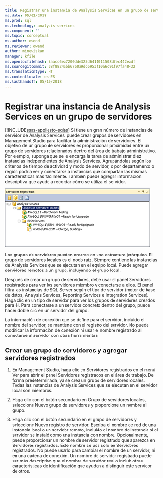 ```yaml
---
title: Registrar una instancia de Analysis Services en un grupo de servidores | Documentos de Microsoft
ms.date: 05/02/2018
ms.prod: sql
ms.technology: analysis-services
ms.component: ''
ms.topic: conceptual
ms.author: owend
ms.reviewer: owend
author: minewiskan
manager: kfile
ms.openlocfilehash: 5aacc6ea7200dde323d6411011508d7ec442eadf
ms.sourcegitcommit: 38f8824abb6760a9dc6953f10a6c91f97fa48432
ms.translationtype: HT
ms.contentlocale: es-ES
ms.lasthandoff: 05/10/2018
---
```

# <a name="register-an-analysis-services-instance-in-a-server-group"></a>Registrar una instancia de Analysis Services en un grupo de servidores
[!INCLUDE[ssas-appliesto-sqlas](../../includes/ssas-appliesto-sqlas.md)]
  Si tiene un gran número de instancias de servidor de Analysis Services, puede crear grupos de servidores en Management Studio para facilitar la administración de servidores. El objetivo de un grupo de servidores es proporcionar proximidad entre un grupo de servidores relacionados dentro del área de trabajo administrativo. Por ejemplo, suponga que se le encarga la tarea de administrar diez instancias independientes de Analysis Services. Agrupándolas según los criterios de tiempo de actividad y modo de servidor, o por departamento o región podría ver y conectarse a instancias que compartan las mismas características más fácilmente. También puede agregar información descriptiva que ayude a recordar cómo se utiliza el servidor.  
  
 ![Panel de servidor registrado con servidores miembro](../../analysis-services/instances/media/ssas-ssms-registerserver.gif "panel servidores registrados con servidores miembro")  
  
 Los grupos de servidores pueden crearse en una estructura jerárquica. El grupo de servidores locales es el nodo raíz. Siempre contiene las instancias de Analysis Services que se ejecutan en el equipo local. Puede agregar servidores remotos a un grupo, incluyendo el grupo local.  
  
 Después de crear un grupo de servidores, debe usar el panel Servidores registrados para ver los servidores miembro y conectarse a ellos. El panel filtra las instancias de SQL Server según el tipo de servidor (motor de base de datos, Analysis Services, Reporting Services e Integration Services). Haga clic en un tipo de servidor para ver los grupos de servidores creados para él. Para conectarse a un servidor concreto dentro del grupo, puede hacer doble clic en un servidor del grupo.  
  
 La información de conexión que se define para el servidor, incluido el nombre del servidor, se mantiene con el registro del servidor. No puede modificar la información de conexión ni usar el nombre registrado al conectarse al servidor con otras herramientas.  
  
## <a name="create-a-server-group-and-add-registered-servers"></a>Crear un grupo de servidores y agregar servidores registrados  
  
1.  En Management Studio, haga clic en Servidores registrados en el menú Ver para abrir el panel Servidores registrados en el área de trabajo. De forma predeterminada, ya se crea un grupo de servidores locales. Todas las instancias de Analysis Services que se ejecutan en el servidor local son miembros.  
  
2.  Haga clic con el botón secundario en Grupo de servidores locales, seleccione Nuevo grupo de servidores y proporcione un nombre al grupo.  
  
3.  Haga clic con el botón secundario en el grupo de servidores y seleccione Nuevo registro de servidor. Escriba el nombre de red de una instancia local o un servidor remoto, incluido el nombre de instancia si el servidor se instaló como una instancia con nombre. Opcionalmente, puede proporcionar un nombre de servidor registrado que aparezca en Servidores registrados. Este nombre se usa solo en Servidores registrados. No puede usarlo para cambiar el nombre de un servidor, ni en una cadena de conexión. Un nombre de servidor registrado puede ser más descriptivo que el nombre de servidor real o incluir otras características de identificación que ayuden a distinguir este servidor de otros.  
  
  
